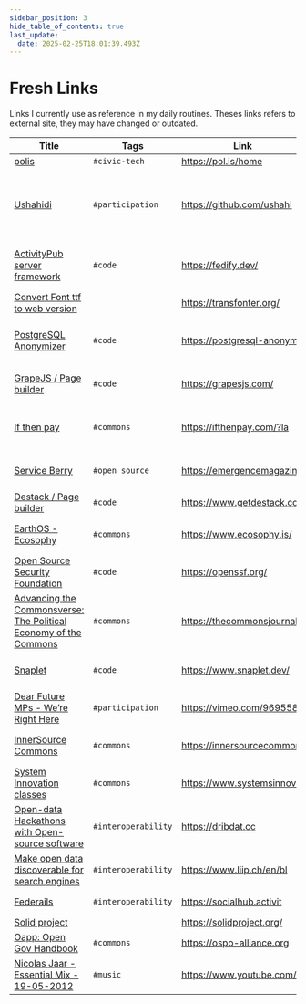 ```yaml
---
sidebar_position: 3
hide_table_of_contents: true
last_update:
  date: 2025-02-25T18:01:39.493Z
---
```


# Fresh Links
Links I currently use as reference in my daily routines. Theses links refers to external site, they may have changed or outdated.

| Title            	| Tags                 	| Link     	| Comment                     	|
|------------------	|----------------------	|----------	|-----------------------------	|
| [polis](https://pol.is/home) 	| `#civic-tech` 	| [ https://pol.is/home ](https://pol.is/home) 	|  	|
| [Ushahidi](https://github.com/ushahidi/platform) 	| `#participation` 	| [ https://github.com/ushahi ](https://github.com/ushahidi/platform) 	| PHP open source platform for gather geo data by SMS&other 	|
| [ActivityPub server framework](https://fedify.dev/) 	| `#code` 	| [ https://fedify.dev/ ](https://fedify.dev/) 	| typescript framework to make activity pub  	|
| [Convert Font ttf to web version](https://transfonter.org/) 	|  	| [ https://transfonter.org/ ](https://transfonter.org/) 	|  	|
| [PostgreSQL Anonymizer](https://postgresql-anonymizer.readthedocs.io/en/stable/) 	| `#code` 	| [ https://postgresql-anonym ](https://postgresql-anonymizer.readthedocs.io/en/stable/) 	| To anonymize staging DB automatically 	|
| [GrapeJS / Page builder](https://grapesjs.com/) 	| `#code` 	| [ https://grapesjs.com/ ](https://grapesjs.com/) 	| versatile open source page builder 	|
| [If then pay](https://ifthenpay.com/?lang=en) 	| `#commons` 	| [ https://ifthenpay.com/?la ](https://ifthenpay.com/?lang=en) 	| open source alternative to stripe in portugal 	|
| [Service Berry](https://emergencemagazine.org/essay/the-serviceberry/) 	| `#open source` 	| [ https://emergencemagazine ](https://emergencemagazine.org/essay/the-serviceberry/) 	| Economy of Abundance for services 	|
| [Destack / Page builder](https://www.getdestack.com/) 	| `#code` 	| [ https://www.getdestack.co ](https://www.getdestack.com/) 	|  	|
| [EarthOS - Ecosophy](https://www.ecosophy.is/) 	| `#commons` 	| [ https://www.ecosophy.is/ ](https://www.ecosophy.is/) 	| Open data around ecology 	|
| [Open Source Security Foundation](https://openssf.org/) 	| `#code` 	| [ https://openssf.org/ ](https://openssf.org/) 	| Security resources  	|
| [Advancing the Commonsverse: The Political Economy of the Commons](https://thecommonsjournal.org/collections/advancingthecommonverse) 	| `#commons` 	| [ https://thecommonsjournal ](https://thecommonsjournal.org/collections/advancingthecommonverse) 	|  	|
| [Snaplet](https://www.snaplet.dev/) 	| `#code` 	| [ https://www.snaplet.dev/ ](https://www.snaplet.dev/) 	| To prepare seed DB for dev 	|
| [Dear Future MPs - We’re Right Here](https://vimeo.com/969558672) 	| `#participation` 	| [ https://vimeo.com/9695586 ](https://vimeo.com/969558672) 	|  	|
| [InnerSource Commons](https://innersourcecommons.org/learn/learning-path/) 	| `#commons` 	| [ https://innersourcecommon ](https://innersourcecommons.org/learn/learning-path/) 	| Inspiration for code governance. 	|
| [System Innovation classes](https://www.systemsinnovation.network/plans/309751) 	| `#commons` 	| [ https://www.systemsinnova ](https://www.systemsinnovation.network/plans/309751) 	| SI resources on System Thinking 	|
| [Open-data Hackathons with Open-source software](https://dribdat.cc) 	| `#interoperability` 	| [ https://dribdat.cc ](https://dribdat.cc) 	| Software to manage hackathon 	|
| [Make open data discoverable for search engines](https://www.liip.ch/en/blog/make-open-data-discoverable-for-search-engines) 	| `#interoperability` 	| [ https://www.liip.ch/en/bl ](https://www.liip.ch/en/blog/make-open-data-discoverable-for-search-engines) 	|  	|
| [Federails](https://socialhub.activitypub.rocks/t/federails-a-rails-engine-that-brings-activitypub-to-rails-applications/2939) 	| `#interoperability` 	| [ https://socialhub.activit ](https://socialhub.activitypub.rocks/t/federails-a-rails-engine-that-brings-activitypub-to-rails-applications/2939) 	| Rails & Fediverse 	|
| [Solid project](https://solidproject.org/about) 	|  	| [ https://solidproject.org/ ](https://solidproject.org/about) 	|  	|
| [Oapp: Open Gov Handbook](https://ospo-alliance.org/ggi/) 	| `#commons` 	| [ https://ospo-alliance.org ](https://ospo-alliance.org/ggi/) 	|  	|
| [Nicolas Jaar - Essential Mix - 19-05-2012](https://www.youtube.com/watch?v=2h1h1JdaWGk) 	| `#music` 	| [ https://www.youtube.com/w ](https://www.youtube.com/watch?v=2h1h1JdaWGk) 	|  	|

